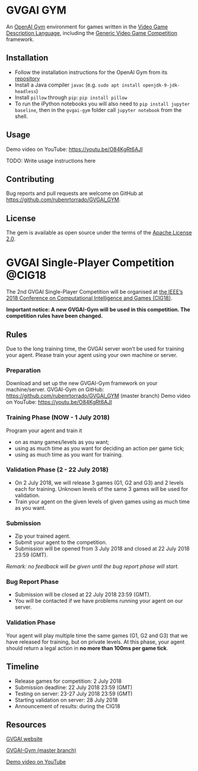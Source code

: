 # GVGAI GYM

An [OpenAI Gym](gym.openai.com) environment for games written in the [Video Game Description Language](http://www.gvgai.net/vgdl.php), including the [Generic Video Game Competition](http://www.gvgai.net/) framework.

## Installation

- Follow the installation instructions for the OpenAI Gym from its [repository](https://github.com/openai/gym)
- Install a Java compiler `javac` (e.g. `sudo apt install openjdk-9-jdk-headless`)
- Install `pillow` through `pip`: `pip install pillow`
- To run the iPython notebooks you will also need to `pip install jupyter baseline`, then in the `gvgai-gym` folder call `jupyter notebook` from the shell.

## Usage
Demo video on YouTube: https://youtu.be/O84KgRt6AJI

TODO: Write usage instructions here

## Contributing

Bug reports and pull requests are welcome on GitHub at https://github.com/rubenrtorrado/GVGAI_GYM.

## License

The gem is available as open source under the terms of the [Apache License 2.0](https://opensource.org/licenses/Apache-2.0).

# GVGAI Single-Player Competition @CIG18
The 2nd GVGAI Single-Player Competition will be organised at [the IEEE’s 2018 Conference on Computational Intelligence and Games (CIG18)](https://project.dke.maastrichtuniversity.nl/cig2018/?page_id=255).

**Important notice: A new GVGAI-Gym will be used in this competition. The competition rules have been changed.**

## Rules
Due to the long training time, the GVGAI server won’t be used for training your agent. Please train your agent using your own machine or server.

### Preparation

Download and set up the new GVGAI-Gym framework on your machine/server.
GVGAI-Gym on GitHub: https://github.com/rubenrtorrado/GVGAI_GYM (master branch)
Demo video on YouTube: https://youtu.be/O84KgRt6AJI

### Training Phase (NOW - 1 July 2018)

Program your agent and train it 
- on as many games/levels as you want;
- using as much time as you want for deciding an action per game tick;
- using as much time as you want for training.

### Validation Phase (2 - 22 July 2018)

- On 2 July 2018, we will release 3 games (G1, G2 and G3) and 2 levels each for training. Unknown levels of the same 3 games will be used for validation. 
- Train your agent on the given levels of given games using as much time as you want.

### Submission

- Zip your trained agent.
- Submit your agent to the competition. 
- Submission will be opened from 3 July 2018 and closed at 22 July 2018 23:59 (GMT).

*Remark: no feedback will be given until the bug report phase will start.*

### Bug Report Phase 

- Submission will be closed at 22 July 2018 23:59 (GMT).
- You will be contacted if we have problems running your agent on our server.

### Validation Phase

Your agent will play multiple time the same games (G1, G2 and G3) that we have released for training, but on private levels.
At this phase, your agent should return a legal action in **no more than 100ms per game tick**.

## Timeline

- Release games for competition: 2 July 2018
- Submission deadline: 22 July 2018 23:59 (GMT)
- Testing on server: 23-27 July 2018 23:59 (GMT)
- Starting validation on server: 28 July 2018
- Announcement of results: during the CIG18

## Resources

[GVGAI website](www.gvgai.net)

[GVGAI-Gym (master branch)](https://github.com/rubenrtorrado/GVGAI_GYM) 

[Demo video on YouTube](https://youtu.be/O84KgRt6AJI)
